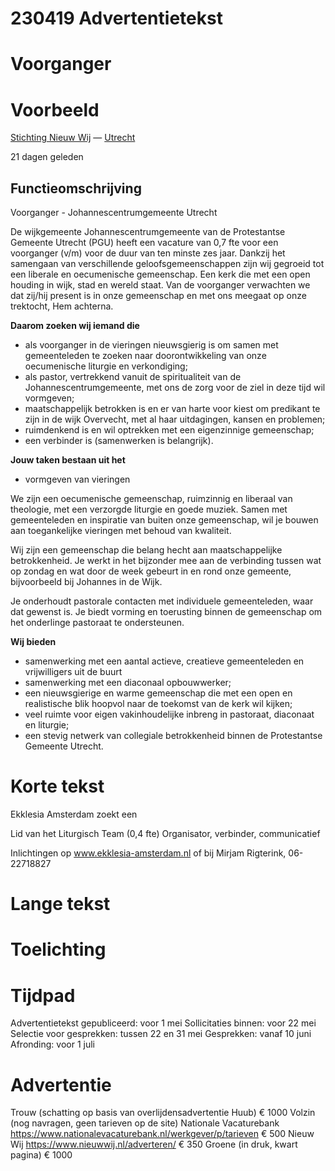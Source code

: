 # 230419 Advertentietekst
# Voorganger

# Voorbeeld
[Stichting Nieuw Wij](https://www.nationalevacaturebank.nl/vacatures/werkgever/stichting-nieuw-wij) — [Utrecht](https://www.nationalevacaturebank.nl/vacatures/plaats/utrecht)

21 dagen geleden

## Functieomschrijving

Voorganger - Johannescentrumgemeente Utrecht

De wijkgemeente Johannescentrumgemeente van de Protestantse Gemeente Utrecht (PGU) heeft een vacature van 0,7 fte voor een voorganger (v/m) voor de duur van ten minste zes jaar. Dankzij het samengaan van verschillende geloofsgemeenschappen zijn wij gegroeid tot een liberale en oecumenische gemeenschap. Een kerk die met een open houding in wijk, stad en wereld staat. Van de voorganger verwachten we dat zij/hij present is in onze gemeenschap en met ons meegaat op onze trektocht, Hem achterna.

**Daarom zoeken wij iemand die**

-   als voorganger in de vieringen nieuwsgierig is om samen met gemeenteleden te zoeken naar doorontwikkeling van onze oecumenische liturgie en verkondiging;
-   als pastor, vertrekkend vanuit de spiritualiteit van de Johannescentrumgemeente, met ons de zorg voor de ziel in deze tijd wil vormgeven;
-   maatschappelijk betrokken is en er van harte voor kiest om predikant te zijn in de wijk Overvecht, met al haar uitdagingen, kansen en problemen;
-   ruimdenkend is en wil optrekken met een eigenzinnige gemeenschap;
-   een verbinder is (samenwerken is belangrijk).

**Jouw taken bestaan uit het**

-   vormgeven van vieringen

We zijn een oecumenische gemeenschap, ruimzinnig en liberaal van theologie, met een verzorgde liturgie en goede muziek. Samen met gemeenteleden en inspiratie van buiten onze gemeenschap, wil je bouwen aan toegankelijke vieringen met behoud van kwaliteit.

Wij zijn een gemeenschap die belang hecht aan maatschappelijke betrokkenheid. Je werkt in het bijzonder mee aan de verbinding tussen wat op zondag en wat door de week gebeurt in en rond onze gemeente, bijvoorbeeld bij Johannes in de Wijk.

Je onderhoudt pastorale contacten met individuele gemeenteleden, waar dat gewenst is. Je biedt vorming en toerusting binnen de gemeenschap om het onderlinge pastoraat te ondersteunen.

**Wij bieden**

-   samenwerking met een aantal actieve, creatieve gemeenteleden en vrijwilligers uit de buurt
-   samenwerking met een diaconaal opbouwwerker;
-   een nieuwsgierige en warme gemeenschap die met een open en realistische blik hoopvol naar de toekomst van de kerk wil kijken;
-   veel ruimte voor eigen vakinhoudelijke inbreng in pastoraat, diaconaat en liturgie;
-   een stevig netwerk van collegiale betrokkenheid binnen de Protestantse Gemeente Utrecht.
# Korte tekst
Ekklesia Amsterdam zoekt een 

Lid van het Liturgisch Team (0,4 fte)
Organisator, verbinder, communicatief

Inlichtingen op www.ekklesia-amsterdam.nl of bij Mirjam Rigterink, 06-22718827

# Lange tekst
# Toelichting
# Tijdpad

Advertentietekst gepubliceerd: voor 1 mei
Sollicitaties binnen: voor 22 mei
Selectie voor gesprekken: tussen 22 en 31 mei
Gesprekken: vanaf 10 juni
Afronding: voor 1 juli



# Advertentie
Trouw (schatting op basis van overlijdensadvertentie Huub) € 1000
Volzin (nog navragen, geen tarieven op de site)
Nationale Vacaturebank https://www.nationalevacaturebank.nl/werkgever/p/tarieven € 500
Nieuw Wij https://www.nieuwwij.nl/adverteren/ € 350
Groene (in druk, kwart pagina) € 1000